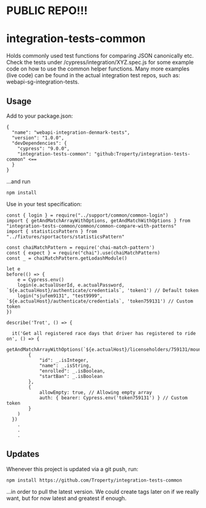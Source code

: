 # PUBLIC REPO!!!
# integration-tests-common

Holds commonly used test functions for comparing JSON canonically etc. Check the tests under /cypress/integration/XYZ.spec.js for some example code on how to use the common helper functions. Many more examples (live code) can be found in the actual integration test repos, such as: webapi-sg-integration-tests.

## Usage
Add to your package.json:
```
{
  "name": "webapi-integration-denmark-tests",
  "version": "1.0.0",
  "devDependencies": {
    "cypress": "9.0.0",
    "integration-tests-common": "github:Troperty/integration-tests-common" <==
  }
}
```
...and run
```
npm install
```

Use in your test specification:
```
const { login } = require("../support/common/common-login")
import { getAndMatchArrayWithOptions, getAndMatchWithOptions } from "integration-tests-common/common/common-compare-with-patterns"
import { statisticsPattern } from "../fixtures/sportactors/statisticsPattern"

const chaiMatchPattern = require('chai-match-pattern')
const { expect } = require("chai").use(chaiMatchPattern)
const _ = chaiMatchPattern.getLodashModule()

let e
before(() => {
    e = Cypress.env()
    login(e.actualUserId, e.actualPassword, `${e.actualHost}/authenticate/credentials`, 'token1') // Default token
    login("sjufem9131", "test9999", `${e.actualHost}/authenticate/credentials`, 'token759131') // Custom token
})

describe('Trot', () => {
    
  it('Get all registered race days that driver has registered to ride on', () => {
    getAndMatchArrayWithOptions(`${e.actualHost}/licenseholders/759131/mountings`,
        {
            "id": _.isInteger,
            "name": _.isString,
            "enrolled": _.isBoolean,
            "startBan": _.isBoolean
        },
        {
            allowEmpty: true, // Allowing empty array
            auth: { bearer: Cypress.env('token759131') } // Custom token
        }
    )
  })
    .
    .
    .
```

## Updates
Whenever this project is updated via a git push, run:
```
npm install https://github.com/Troperty/integration-tests-common
````
...in order to pull the latest version. We could create tags later on if we really want, but for now latest and greatest if enough.
